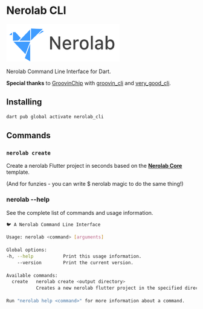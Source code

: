# Nerolab CLI

<a href="https://nerolab.dev/"><img src='https://github.com/Nerolab/nerolab_cli/blob/master/assets/logo_nerolab_text_black.png?raw=true' height = 100></a>


Nerolab Command Line Interface for Dart.

**Special thanks** to [GroovinChip](https://github.com/GroovinChip) with [groovin_cli](https://github.com/GroovinChip/groovin_cli) and [very_good_cli](https://github.com/VeryGoodOpenSource/very_good_cli).

## Installing
```sh
dart pub global activate nerolab_cli
```

## Commands
### `nerolab create`

Create a nerolab Flutter project in seconds based on the **[Nerolab Core](https://github.com/Nerolab/nerolab_core)** template.

(And for funzies - you can write $ nerolab magic to do the same thing!)

### nerolab --help
See the complete list of commands and usage information.

```sh
🐦 A Nerolab Command Line Interface

Usage: nerolab <command> [arguments]

Global options:
-h, --help           Print this usage information.
    --version        Print the current version.

Available commands:
  create   nerolab create <output directory>
           Creates a new nerolab flutter project in the specified directory.

Run "nerolab help <command>" for more information about a command.
```

